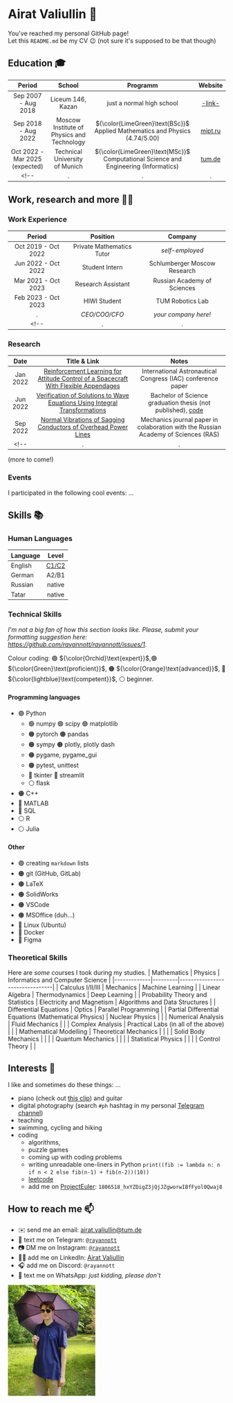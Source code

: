 # Airat Valiullin 👋
You've reached my personal GitHub page!\
Let this `README.md` be my CV 😉 (not sure it's supposed to be that though)


## **Education** 🎓
|        Period       |      School   |  Programm | Website |
|:-------------------:|:-------------:|:------:|:-----:|
| Sep 2007 - Aug 2018 |  Liceum 146, Kazan | just a normal high school | [-link-](https://edu.tatar.ru/nsav/licey146) |
| Sep 2018 - Aug 2022 |    Moscow Institute of Physics and Technology   |  ${\color{LimeGreen}\text{BSc}}$ Applied Mathematics and Physics (4.74/5.00) | [mipt.ru](https://mipt.ru/english/) |
| Oct 2022 - Mar 2025 (expected) | Technical University of Munich | ${\color{LimeGreen}\text{MSc}}$ Computational Science and Engineering (Informatics) | [tum.de](https://www.tum.de/en/) |
<!-- |.|.|.| -->


## **Work, research and more** 🧑‍💻
### Work Experience
| Period | Position | Company |
| :-: | :-: | :-: |
|Oct 2019 - Oct 2022|Private Mathematics Tutor|_self-employed_|
|Jun 2022 - Oct 2022|Student Intern|Schlumberger Moscow Research|
|Mar 2021 - Oct 2023|Research Assistant|Russian Academy of Sciences|
|Feb 2023 - Oct 2023|HIWI Student|TUM Robotics Lab|
|.|_CEO/COO/CFO_|_your company here!_|
<!-- |.|.|.| -->
### Research
|Date|Title & Link|Notes|
| :-: | :-: | :-: |
|Jan 2022|[Reinforcement Learning for Attitude Control of a Spacecraft With Flexible Appendages](https://www.researchgate.net/publication/363840944_REINFORCEMENT_LEARNING_FOR_ATTITUDE_CONTROL_OF_A_SPACECRAFT_WITH_FLEXIBLE_APPENDAGES)|International Astronautical Congress (IAC) conference paper|
|Jun 2022|[Verification of Solutions to Wave Equations Using Integral Transformations](https://www.overleaf.com/read/cscghhcmgjwn#7e5ff8 "link to the Overleaf project")|Bachelor of Science graduation thesis (not published), [code](https://github.com/rayannott/wave_pde_analytical "WARNING: bad code")|
|Sep 2022|[Normal Vibrations of Sagging Conductors of Overhead Power Lines](https://doi.org/10.22337/2587-9618-2022-18-3-147-158)|Mechanics journal paper in colaboration with the Russian Academy of Sciences (RAS)|
<!-- |.|.|.| -->
(more to come!)

### Events
I participated in the following cool events: ...
<!-- IAC2022  HackaTUM22 R&Stour HackaTUM23-->


## **Skills** 📚
### Human Languages
| Language   |  Level |
|----------|:-------:|
| English |  [C1/C2](https://drive.google.com/file/d/1iolYW3rq6XkjpksnMkJvFKeyySMtdwK8/view?usp=sharing "IELTS band 8.0 (view certificate; WARNING: bad photo)") |
| German | A2/B1 |
| Russian | native |
| Tatar | native |

### Technical Skills
_I'm not a big fan of how this section looks like. Please, submit your formatting suggestion here: https://github.com/rayannott/rayannott/issues/1._

Colour coding: 
🟣 ${\color{Orchid}\text{expert}}$,🟢 ${\color{Green}\text{proficient}}$, 🟠 ${\color{Orange}\text{advanced}}$, 🔵 ${\color{lightblue}\text{competent}}$, ⚪ beginner.
#### Programming languages
- 🟢 Python
    - 🟢 numpy 🟢 scipy 🟢 matplotlib
    - 🟠 pytorch 🟠 pandas
    - 🟠 sympy 🟠 plotly, plotly dash
    - 🟠 pygame, pygame_gui
    - 🟠 pytest, unittest
    - 🔵 tkinter 🔵 streamlit
    - ⚪ flask
- 🟠 C++
- 🔵 MATLAB
- 🔵 SQL
- ⚪ R
- ⚪ Julia
#### Other
- 🟣 creating `markdown` lists
- 🟠 git (GitHub, GitLab)
- 🟠 LaTeX
- 🟠 SolidWorks
- 🟠 VSCode
- 🟠 MSOffice (duh...)
- 🔵 Linux (Ubuntu)
- 🔵 Docker
- 🔵 Figma

### Theoretical Skills
Here are _some_ courses I took during my studies. 
| Mathematics | Physics | Informatics and Computer Science |
|-------------|---------|--------------------------------|
| Calculus I/II/III | Mechanics | Machine Learning |
| Linear Algebra | Thermodynamics | Deep Learning |
| Probability Theory and Statistics | Electricity and Magnetism | Algorithms and Data Structures |
| Differential Equations | Optics | Parallel Programming |
| Partial Differential Equations (Mathematical Physics) | Nuclear Physics | |
| Numerical Analysis | Fluid Mechanics | |
| Complex Analysis | Practical Labs (in all of the above) | |
| Mathematical Modelling | Theoretical Mechanics | |
| | Solid Body Mechanics | |
| | Quantum Mechanics | |
| | Statistical Physics | |
| | Control Theory | |


## **Interests** 🎨
I like and sometimes do these things: ...
- piano (check out [this clip](https://youtube.com/clip/UgkxlRIhGJqhNfKIHo6oJgLqtGlehYs2RzR_?si=ztX3tDY_P7VGRzS1 "Chopin - Nocturne Op. 9 No. 2")) and guitar
- digital photography (search `#ph` hashtag in my personal [Telegram channel](https://t.me/meinluftschloss))
- teaching
- swimming, cycling and hiking
- coding
    - algorithms,
    - puzzle games
    - coming up with coding problems 
    - writing unreadable one-liners in Python
 `print((fib := lambda n: n if n < 2 else fib(n-1) + fib(n-2))(10))`
    - [leetcode](https://leetcode.com/rayannott/)
    - add me on [ProjectEuler](https://projecteuler.net/friends): `1806518_hxYZDigZ3jQjJZgworwIBfFyol0Qwaj8`


## **How to reach me** 📫
- ✉️ send me an email: airat.valiullin@tum.de
- 💬 text me on Telegram: [`@rayannott`](https://t.me/rayannott)
- 📷 DM me on Instagram: [`@rayannott`](https://www.instagram.com/rayannott)
- 🧑‍💼 add me on LinkedIn: [Airat Valiullin](https://www.linkedin.com/in/airat-valiullin-067718256/)
- 🎧 add me on Discord: `@rayannott`
- 💩 text me on WhatsApp: _just kidding, please don't_


<img src="./pictures/me-shades.jpg"  width="40%">
